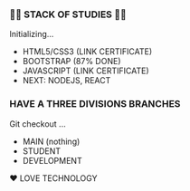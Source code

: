 ### 🐱‍👤 STACK OF STUDIES 🐱‍👤

Initializing...

- HTML5/CSS3 (LINK CERTIFICATE)
- BOOTSTRAP  (87% DONE)
- JAVASCRIPT (LINK CERTIFICATE)
- NEXT: NODEJS, REACT

### HAVE A THREE DIVISIONS BRANCHES

Git checkout ...

- MAIN (nothing)
- STUDENT
- DEVELOPMENT


❤ LOVE TECHNOLOGY
